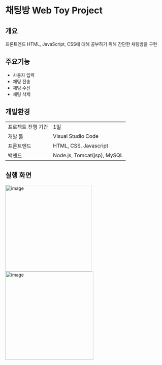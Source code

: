 # 채팅방 Web Toy Project

## 개요
프론트엔드 HTML, JavaScript, CSS에 대해 공부하기 위해 간단한 채팅방을 구현

## 주요기능
- 사용자 입력
- 채팅 전송
- 채팅 수신
- 채팅 삭제

## 개발환경
<table>
  <tr>
    <td>프로젝트 진행 기간</td>
    <td> 1일 </td>
  </tr>
  <tr>
    <td>개발 툴</td>
    <td>Visual Studio Code</td>
  </tr>
  <tr>
    <td>프론트엔드</td>
    <td>HTML, CSS, Javascript</td>
  </tr>
  <tr>
    <td>백엔드</td>
    <td>Node.js, Tomcat(jsp), MySQL</td>
  </tr>
  </tr>
</table>

## 실행 화면
<img width="271" alt="image" src="https://github.com/gwidding/Frontend/assets/135992700/39341069-a9e5-423a-b6e7-5488d460fa8a">
<img width="277" alt="image" src="https://github.com/gwidding/Frontend/assets/135992700/c1933894-1352-4341-8e28-b1cee6f91b23">


